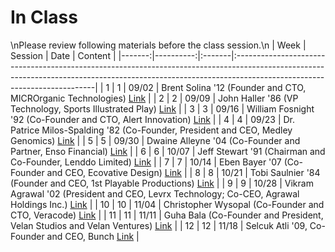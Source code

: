 In Class
============================

\nPlease review following materials before the class session.\n
|   Week |   Session | Date   | Content                                                                                                                                                                                                |
|-------:|----------:|:-------|:-------------------------------------------------------------------------------------------------------------------------------------------------------------------------------------------------------|
|      1 |         1 | 09/02  | Brent Solina '12 (Founder and CTO, MICROrganic Technologies) [Link](https://www.screencast.com/users/reardk/folders/Camtasia%20Studio/media/5dcc6727-7d57-4c58-a5d2-14967aa0d4eb)                      |
|      2 |         2 | 09/09  | John Haller '86 (VP Technology, Sports Illustrated Play) [Link](https://www.screencast.com/t/yMlFUj5wN)                                                                                                |
|      3 |         3 | 09/16  | William Fosnight '92 (Co-Founder and CTO, Alert Innovation) [Link](https://www.screencast.com/t/FTUg66qq8)                                                                                             |
|      4 |         4 | 09/23  | Dr. Patrice Milos-Spalding '82 (Co-Founder, President and CEO, Medley Genomics) [Link](https://www.screencast.com/t/yffj37mW)                                                                          |
|      5 |         5 | 09/30  | Dwaine Alleyne '04 (Co-Founder and Partner, Enso Financial) [Link](https://www.screencast.com/t/7bSBMcLim)                                                                                             |
|      6 |         6 | 10/07  | Jeff Stewart '91 (Chairman and Co-Founder, Lenddo Limited) [Link](https://www.screencast.com/t/q0B6a5lcnyNG)                                                                                           |
|      7 |         7 | 10/14  | Eben Bayer '07 (Co-Founder and CEO, Ecovative Design) [Link](https://www.screencast.com/t/qIRq9ZLB4d35)                                                                                                |
|      8 |         8 | 10/21  | Tobi Saulnier '84 (Founder and CEO, 1st Playable Productions) [Link](https://www.screencast.com/t/x8JJQOrFbFGg)                                                                                        |
|      9 |         9 | 10/28  | Vikram Agrawal '02 (President and CEO, Levrx Technology; Co-CEO, Agrawal Holdings Inc.) [Link](https://rensselaer.webex.com/webappng/sites/rensselaer/recording/play/7d59afe52f2645e4ade2c585cc9f48d6) |
|     10 |        10 | 11/04  | Christopher Wysopal (Co-Founder and CTO, Veracode) [Link](https://www.screencast.com/t/FaZ3Dicj)                                                                                                       |
|     11 |        11 | 11/11  | Guha Bala (Co-Founder and President, Velan Studios  and Velan Ventures) [Link](https://www.screencast.com/t/RnnUKEBFrr5I)                                                                              |
|     12 |        12 | 11/18  | Selcuk Atli '09, Co-Founder and CEO, Bunch [Link](https://www.screencast.com/t/W7shyjOOnX)                                                                                                             |